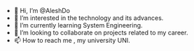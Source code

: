 - 👋 Hi, I’m @AleshDo
- 👀 I’m interested in the technology and its advances.
- 🌱 I’m currently learning System Engineering.
- 💞️ I’m looking to collaborate on projects related to my career.
- 📫 How to reach me , my university UNI.

<!---
AleshDo/AleshDo is a ✨ special ✨ repository because its `README.md` (this file) appears on your GitHub profile.
You can click the Preview link to take a look at your changes.
--->
